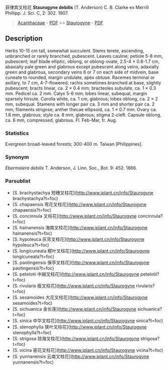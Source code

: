菲律宾叉柱花 **Staurogyne debilis** (T. Anderson) C. B. Clarke ex Merrill Phillipp. J. Sci. C, 2: 302. 1907.

> [Acanthaceae](Acanthaceae-爵床科.md) - [PDF](http://www.iplant.cn/foc/pdf/Acanthaceae.pdf) >> [Staurogyne](http://www.iplant.cn/info/Staurogyne?t=foc) - [PDF](http://www.iplant.cn/foc/pdf/Staurogyne.pdf)
## Description

Herbs 10-15 cm tall, somewhat succulent. Stems terete, ascending, unbranched or rarely branched, pubescent. Leaves cauline; petiole 5-8 mm, pubescent; leaf blade elliptic, oblong, or oblong-ovate, 2.5-4 × 0.8-1.7 cm, abaxially pale green and glabrous except pubescent along veins, adaxially green and glabrous, secondary veins 6 or 7 on each side of midvein, base cuneate to rounded, margin undulate, apex obtuse. Racemes terminal or axillary, to 7 cm, 4-7-flowered; rachis sometimes branched at base, slightly pubescent; bracts linear, ca. 2 × 0.4 mm; bracteoles subulate, ca. 1 × 0.3 mm. Pedicel ca. 2 mm. Calyx 5-6 mm; lobes linear, subequal, margin sparsely hirsute. Corolla white, ca. 1 cm, glabrous; lobes oblong, ca. 2 × 2 mm, subequal. Stamens with longer pair ca. 3 mm and shorter pair ca. 2 mm; filaments strigose; anther thecae ellipsoid, ca. 1 × 0.7 mm. Ovary ca. 1.8 mm, glabrous; style ca. 8 mm, glabrous; stigma 2-cleft. Capsule oblong, ca. 6 mm, compressed, glabrous. Fl. Feb-Mar, fr. Aug.

### Statistics
Evergreen broad-leaved forests; 300-400 m. Taiwan [Philippines].

### Synonym
*Ebermaiera debilis* T. Anderson, J. Linn. Soc., Bot. 9: 452. 1866.


### Parsublist

* [S.  brachystachya  短穗叉柱花](http://www.iplant.cn/info/Staurogyne brachystachya?t=foc)
* [S.  chapaensis  弯花叉柱花](http://www.iplant.cn/info/Staurogyne chapaensis?t=foc)
* [S.  concinnula  叉柱花](http://www.iplant.cn/info/Staurogyne concinnula?t=foc)
* [S.  hainanensis  海南叉柱花](http://www.iplant.cn/info/Staurogyne hainanensis?t=foc)
* [S.  hypoleuca  灰背叉柱花](http://www.iplant.cn/info/Staurogyne hypoleuca?t=foc)
* [S.  longicuneata  楔叶叉柱花](http://www.iplant.cn/info/Staurogyne longicuneata?t=foc)
* [S.  paotingensis  保亭叉柱花](http://www.iplant.cn/info/Staurogyne paotingensis?t=foc)
* [S.  petelotii  中越叉柱花](http://www.iplant.cn/info/Staurogyne petelotii?t=foc)
* [S.  rivularis  瘦叉柱花](http://www.iplant.cn/info/Staurogyne rivularis?t=foc)
* [S.  sesamoides  大花叉柱花](http://www.iplant.cn/info/Staurogyne sesamoides?t=foc)
* [S.  sichuanica  金长莲](http://www.iplant.cn/info/Staurogyne sichuanica?t=foc)
* [S.  sinica  中华叉柱花](http://www.iplant.cn/info/Staurogyne sinica?t=foc)
* [S.  stenophylla  狭叶叉柱花](http://www.iplant.cn/info/Staurogyne stenophylla?t=foc)
* [S.  strigosa  琼海叉柱花](http://www.iplant.cn/info/Staurogyne strigosa?t=foc)
* [S.  vicina  密花叉柱花](http://www.iplant.cn/info/Staurogyne vicina?t=foc)
* [S.  yunnanensis  云南叉柱花](http://www.iplant.cn/info/Staurogyne yunnanensis?t=foc)
